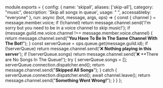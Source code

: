 module.exports = {
    config: {
        name: 'skipall',
        aliases: ['skip-all'],
        category: "music",
        description: 'Skip all songs in queue',
        usage: " ",
        accessableby: "everyone"
    },
run: async (bot, message, args, ops) => {
        const { channel } = message.member.voice;
        if (!channel) return message.channel.send('I\'m sorry but you need to be in a voice channel to skip music!');
        if (message.guild.me.voice.channel !== message.member.voice.channel) {
            return message.channel.send("**You Have To Be In The Same Channel With The Bot!**");
          }
        const serverQueue = ops.queue.get(message.guild.id);
        if (!serverQueue) return message.channel.send('❌ **Nothing playing in this server**');
        if (!serverQueue.songs) return message.channel.send('❌ **There are No Songs In The Queue!');
      try {
        serverQueue.songs = [];
        serverQueue.connection.dispatcher.end();
        return message.channel.send("**Skipped All Songs**");
      } catch {
          serverQueue.connection.dispatcher.end();
          await channel.leave();
          return message.channel.send("**Something Went Wrong!**");
      }
    }
};
